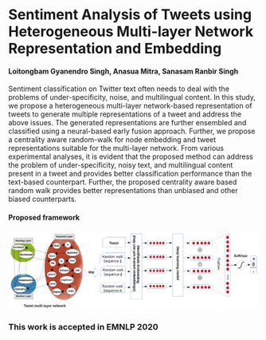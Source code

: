 <h1>Sentiment Analysis of Tweets using Heterogeneous Multi-layer Network Representation and Embedding</h1>

<h4>Loitongbam Gyanendro Singh, Anasua Mitra, Sanasam Ranbir Singh</h4>

<p>
Sentiment classification on Twitter text often needs to deal with the problems of under-specificity, noise, and multilingual content.
In this study, we propose a heterogeneous multi-layer network-based representation of tweets to generate multiple representations of a tweet and address the above issues. The generated representations are further ensembled and classified using a neural-based early fusion approach. Further, we propose a centrality aware random-walk for node embedding and tweet representations suitable for the multi-layer network.
From various experimental analyses, it is evident that the proposed method can address the problem of under-specificity, noisy text, and multilingual content present in a tweet and provides better classification performance than the text-based counterpart.
Further, the proposed centrality aware based random walk provides better representations than unbiased and other biased counterparts. 
</p>
<h4>Proposed framework</h4>
<img src="https://github.com/gloitongbam/SA_Hetero_Net/blob/master/ensemble_new.png" alt="Framework">
<br>
<h3>This work is accepted in EMNLP 2020</h3>
